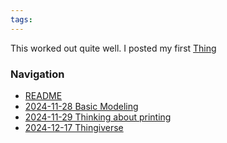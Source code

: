 ```yaml
---
tags:
---
```

This worked out quite well. I posted my first [Thing](https://www.thingiverse.com/thing:6875139)
### Navigation
* [README](README.md)
* [2024-11-28 Basic Modeling](2024-11-28%20Basic%20Modeling.md)
* [2024-11-29 Thinking about printing](2024-11-29%20Thinking%20about%20printing.md)
* [2024-12-17 Thingiverse](2024-12-17%20Thingiverse.md)

